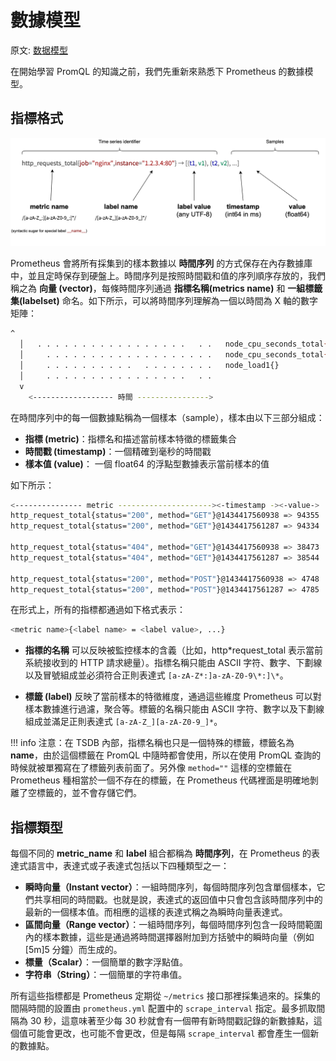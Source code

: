 # 數據模型

原文: [数据模型](https://p8s.io/docs/promql/data-model/)

在開始學習 PromQL 的知識之前，我們先重新來熟悉下 Prometheus 的數據模型。

## 指標格式

![](./assets/promql-data-model.png)

Prometheus 會將所有採集到的樣本數據以 **時間序列** 的方式保存在內存數據庫中，並且定時保存到硬盤上。時間序列是按照時間戳和值的序列順序存放的，我們稱之為 **向量 (vector)**，每條時間序列通過 **指標名稱(metrics name)** 和 **一組標籤集(labelset)** 命名。如下所示，可以將時間序列理解為一個以時間為 X 軸的數字矩陣：

```bash
^
  │   . . . . . . . . . . . . . . . . .   . .   node_cpu_seconds_total{cpu="cpu0",mode="idle"}
  │     . . . . . . . . . . . . . . . . . . .   node_cpu_seconds_total{cpu="cpu0",mode="system"}
  │     . . . . . . . . . .   . . . . . . . .   node_load1{}
  │     . . . . . . . . . . . . . . . .   . .
  v
    <------------------ 時間 ---------------->
```

在時間序列中的每一個數據點稱為一個樣本（sample），樣本由以下三部分組成：

- **指標 (metric)**：指標名和描述當前樣本特徵的標籤集合
- **時間戳 (timestamp)**：一個精確到毫秒的時間戳
- **樣本值 (value)**： 一個 float64 的浮點型數據表示當前樣本的值

如下所示：

```bash
<--------------- metric ---------------------><-timestamp -><-value->
http_request_total{status="200", method="GET"}@1434417560938 => 94355
http_request_total{status="200", method="GET"}@1434417561287 => 94334

http_request_total{status="404", method="GET"}@1434417560938 => 38473
http_request_total{status="404", method="GET"}@1434417561287 => 38544

http_request_total{status="200", method="POST"}@1434417560938 => 4748
http_request_total{status="200", method="POST"}@1434417561287 => 4785
```

在形式上，所有的指標都通過如下格式表示：

```bash
<metric name>{<label name> = <label value>, ...}
```

- **指標的名稱** 可以反映被監控樣本的含義（比如，http*request_total 表示當前系統接收到的 HTTP 請求總量）。指標名稱只能由 ASCII 字符、數字、下劃線以及冒號組成並必須符合正則表達式 `[a-zA-Z*:]a-zA-Z0-9\*:]\*`。

- **標籤 (label)** 反映了當前樣本的特徵維度，通過這些維度 Prometheus 可以對樣本數據進行過濾，聚合等。標籤的名稱只能由 ASCII 字符、數字以及下劃線組成並滿足正則表達式 `[a-zA-Z_][a-zA-Z0-9_]*`。

!!! info
    注意：在 TSDB 內部，指標名稱也只是一個特殊的標籤，標籤名為 **__name__**，由於這個標籤在 PromQL 中隨時都會使用，所以在使用 PromQL 查詢的時候就被單獨寫在了標籤列表前面了。另外像 `method=""` 這樣的空標籤在 Prometheus 種相當於一個不存在的標籤，在 Prometheus 代碼裡面是明確地剝離了空標籤的，並不會存儲它們。


## 指標類型

每個不同的 **metric_name** 和 **label** 組合都稱為 **時間序列**，在 Prometheus 的表達式語言中，表達式或子表達式包括以下四種類型之一：

- **瞬時向量（Instant vector）**：一組時間序列，每個時間序列包含單個樣本，它們共享相同的時間戳。也就是說，表達式的返回值中只會包含該時間序列中的最新的一個樣本值。而相應的這樣的表達式稱之為瞬時向量表達式。
- **區間向量（Range vector）**：一組時間序列，每個時間序列包含一段時間範圍內的樣本數據，這些是通過將時間選擇器附加到方括號中的瞬時向量（例如[5m]5 分鐘）而生成的。
- **標量（Scalar）**：一個簡單的數字浮點值。
- **字符串（String）**：一個簡單的字符串值。

所有這些指標都是 Prometheus 定期從 `~/metrics` 接口那裡採集過來的。採集的間隔時間的設置由 `prometheus.yml` 配置中的 `scrape_interval` 指定。最多抓取間隔為 30 秒，這意味著至少每 30 秒就會有一個帶有新時間戳記錄的新數據點，這個值可能會更改，也可能不會更改，但是每隔 `scrape_interval` 都會產生一個新的數據點。

